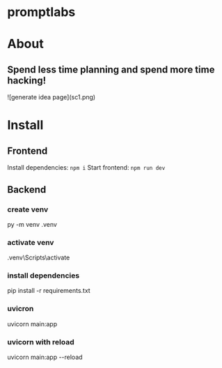 # promptlabs

# About
<h2> Spend less time planning and spend more time hacking! </h2>
![generate idea page](sc1.png)

# Install
## Frontend
Install dependencies: `npm i`
Start frontend: `npm run dev`

## Backend
### create venv
py -m venv .venv
### activate venv
.venv\Scripts\activate

### install dependencies
pip install -r requirements.txt

### uvicron
uvicorn main:app
### uvicorn with reload
uvicorn main:app --reload